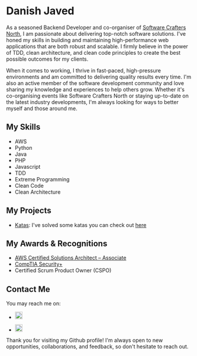 # Danish Javed

As a seasoned Backend Developer and co-organiser of [Software Crafters North](https://www.meetup.com/software-crafters-north), I am passionate about delivering top-notch software solutions. I've honed my skills in building and maintaining high-performance web applications that are both robust and scalable. I firmly believe in the power of TDD, clean architecture, and clean code principles to create the best possible outcomes for my clients.

When it comes to working, I thrive in fast-paced, high-pressure environments and am committed to delivering quality results every time. I'm also an active member of the software development community and love sharing my knowledge and experiences to help others grow. Whether it's co-organising events like Software Crafters North or staying up-to-date on the latest industry developments, I'm always looking for ways to better myself and those around me.

## My Skills

- AWS
- Python
- Java
- PHP
- Javascript
- TDD
- Extreme Programming
- Clean Code
- Clean Architecture

## My Projects

- [Katas](https://github.com/ambersariya/katas): I've solved some katas you can check out [here](https://github.com/ambersariya/katas)

## My Awards & Recognitions

- [AWS Certified Solutions Architect – Associate](https://www.credly.com/badges/c821cdff-9653-48b6-936a-d3d75b497c07)
- [CompTIA Security+](https://www.credly.com/badges/b5497757-cc17-47cd-8310-de48653e20b9)
- Certified Scrum Product Owner (CSPO)

## Contact Me

You may reach me on:

- <a href="https://www.linkedin.com/in/danish-javed/" target="_blank"><img width="20" height="20" src="https://cdn.jsdelivr.net/gh/devicons/devicon/icons/linkedin/linkedin-plain.svg" /></a>

- <a href="https://twitter.com/_ambersariya" target="_blank"><img src="https://cdn.jsdelivr.net/gh/devicons/devicon/icons/twitter/twitter-original.svg" width="20px" height="auto"/></a>

Thank you for visiting my Github profile! I'm always open to new opportunities, collaborations, and feedback, so don't hesitate to reach out.
